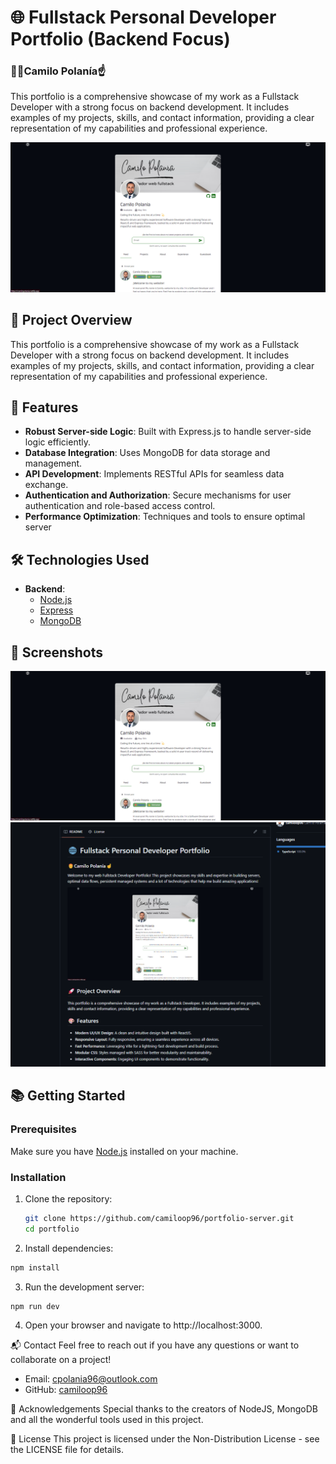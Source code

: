 # 🌐 Fullstack Personal Developer Portfolio (Backend Focus)

### 👨‍🦰Camilo Polanía☝️

This portfolio is a comprehensive showcase of my work as a Fullstack Developer with a strong focus on backend development. It includes examples of my projects, skills, and contact information, providing a clear representation of my capabilities and professional experience.

![Portfolio Screenshot](screenshots/portfolio_2.webp)

## 🚀 Project Overview

This portfolio is a comprehensive showcase of my work as a Fullstack Developer with a strong focus on backend development. It includes examples of my projects, skills, and contact information, providing a clear representation of my capabilities and professional experience.

## 🎨 Features

- **Robust Server-side Logic**: Built with Express.js to handle server-side logic efficiently.
- **Database Integration**: Uses MongoDB for data storage and management.
- **API Development**: Implements RESTful APIs for seamless data exchange.
- **Authentication and Authorization**: Secure mechanisms for user authentication and role-based access control.
- **Performance Optimization**: Techniques and tools to ensure optimal server

## 🛠️ Technologies Used

- **Backend**:
  - [Node.js](https://nodejs.org/)
  - [Express](https://expressjs.com/)
  - [MongoDB](https://www.mongodb.com/)

## 📸 Screenshots

![Home Page](screenshots/portfolio_2.webp)
![Home Page](screenshots/portfolio_5.webp)

## 📚 Getting Started

### Prerequisites

Make sure you have [Node.js](https://nodejs.org/) installed on your machine.

### Installation

1. Clone the repository:
   ```bash
   git clone https://github.com/camiloop96/portfolio-server.git
   cd portfolio
   ```
2. Install dependencies:

```bash
npm install
```

3. Run the development server:

```bash
npm run dev
```

4. Open your browser and navigate to http://localhost:3000.

📬 Contact
Feel free to reach out if you have any questions or want to collaborate on a project!

- Email: cpolania96@outlook.com
- GitHub: [camiloop96](https://github.com/camiloop96)

🙌 Acknowledgements
Special thanks to the creators of NodeJS, MongoDB and all the wonderful tools used in this project.

📜 License
This project is licensed under the Non-Distribution License - see the LICENSE file for details.
